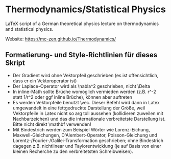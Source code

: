 # Thermodynamics/Statistical Physics

LaTeX script of a German theoretical physics lecture on thermodynamics and statistical physics. 

Website: https://mc-zen.github.io/Thermodynamics/

## Formatierung- und Style-Richtlinien für dieses Skript

- Der Gradient wird ohne Vektorpfeil geschrieben (es ist offensichtlich, dass er ein Vektoroperator ist)
- Der Laplace-Operator wird als \nabla^2 geschrieben, nicht \Delta
- In inline-Math sollte Brüche womöglich vermieden werden (z.B. r^-2 statt 1/r^2 oder ggf inline Brüche), können aber auftreten
- Es werden Vektorpfeile benutzt \vec. Dieser Befehl wird dann in Latex umgewandelt in eine fettgedruckte Darstellung der Größe, weil Vektorpfeile in Latex nicht so arg toll aussehen (kollidieren zuweilen mit Nachbarzeichen) und das die internationale verbreitetste Darstellung ist. Bitte nicht direkt \mathbf verwenden!
- Mit Bindestrich werden zum Beispiel Wörter wie Lorenz-Eichung, Maxwell-Gleichungen, D'Alembert-Operator, Poisson-Gleichung und Lorentz-/Fourier-/Galilei-Transformation geschrieben; ohne Bindestrich dagegen z.B. nichtlinear und Taylorentwicklung (je auf Basis von einer kleinen Recherche zu den verbreitetsten Schreibweisen). 

